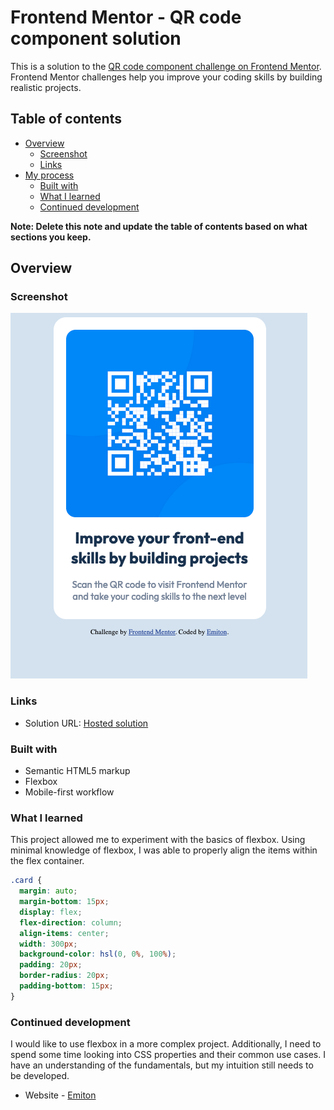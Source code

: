 # Frontend Mentor - QR code component solution

This is a solution to the [QR code component challenge on Frontend Mentor](https://www.frontendmentor.io/challenges/qr-code-component-iux_sIO_H). Frontend Mentor challenges help you improve your coding skills by building realistic projects. 

## Table of contents

- [Overview](#overview)
  - [Screenshot](#screenshot)
  - [Links](#links)
- [My process](#my-process)
  - [Built with](#built-with)
  - [What I learned](#what-i-learned)
  - [Continued development](#continued-development)


**Note: Delete this note and update the table of contents based on what sections you keep.**

## Overview

### Screenshot

![Finished QR code](images/qr-code-finished.png)

### Links

- Solution URL: [Hosted solution](https://qr-code-component-main-3txs.vercel.app/)

### Built with

- Semantic HTML5 markup
- Flexbox
- Mobile-first workflow

### What I learned

This project allowed me to experiment with the basics of flexbox. Using minimal knowledge of flexbox, I was able to properly align the items within the flex container.



```css
.card {
  margin: auto;
  margin-bottom: 15px;
  display: flex;
  flex-direction: column;
  align-items: center;
  width: 300px;
  background-color: hsl(0, 0%, 100%);
  padding: 20px;
  border-radius: 20px;
  padding-bottom: 15px;
}
```


### Continued development

I would like to use flexbox in a more complex project. Additionally, I need to spend some time looking into CSS properties and their common use cases. I have an understanding of the fundamentals, but my intuition still needs to be developed.

- Website - [Emiton](https://www.emiton.io/)